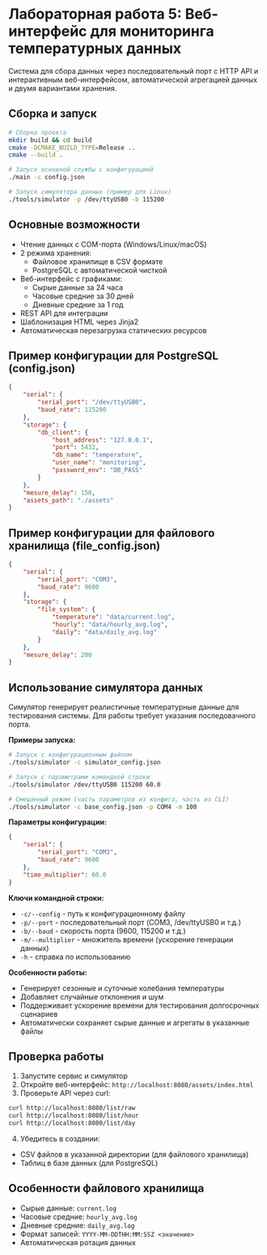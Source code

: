 # Лабораторная работа 5: Веб-интерфейс для мониторинга температурных данных

Система для сбора данных через последовательный порт с HTTP API и интерактивным веб-интерфейсом, автоматической агрегацией данных и двумя вариантами хранения.

## Сборка и запуск

```bash
# Сборка проекта
mkdir build && cd build
cmake -DCMAKE_BUILD_TYPE=Release ..
cmake --build .

# Запуск основной службы с конфигурацией
./main -c config.json

# Запуск симулятора данных (пример для Linux)
./tools/simulator -p /dev/ttyUSB0 -b 115200
```

## Основные возможности
- Чтение данных с COM-порта (Windows/Linux/macOS)
- 2 режима хранения:
  - Файловое хранилище в CSV формате
  - PostgreSQL с автоматической чисткой 
- Веб-интерфейс с графиками:
  - Сырые данные за 24 часа
  - Часовые средние за 30 дней
  - Дневные средние за 1 год 
- REST API для интеграции
- Шаблонизация HTML через Jinja2
- Автоматическая перезагрузка статических ресурсов

## Пример конфигурации для PostgreSQL (config.json)
```json
{
    "serial": {
        "serial_port": "/dev/ttyUSB0",
        "baud_rate": 115200
    },
    "storage": {
        "db_client": {
            "host_address": "127.0.0.1",
            "port": 5432,
            "db_name": "temperature",
            "user_name": "monitoring",
            "password_env": "DB_PASS"
        }
    },
    "mesure_delay": 150,
    "assets_path": "./assets"
}
```

## Пример конфигурации для файлового хранилища (file_config.json)
```json
{
    "serial": {
        "serial_port": "COM3",
        "baud_rate": 9600
    },
    "storage": {
        "file_system": {
            "temperature": "data/current.log",
            "hourly": "data/hourly_avg.log",
            "daily": "data/daily_avg.log"
        }
    },
    "mesure_delay": 200
}
```

## Использование симулятора данных

Симулятор генерирует реалистичные температурные данные для тестирования системы. Для работы требует указания последовачного порта.

**Примеры запуска:**
```bash
# Запуск с конфигурационным файлом
./tools/simulator -c simulator_config.json

# Запуск с параметрами командной строки
./tools/simulator /dev/ttyUSB0 115200 60.0

# Смешанный режим (часть параметров из конфига, часть из CLI)
./tools/simulator -c base_config.json -p COM4 -m 100
```

**Параметры конфигурации:**
```json
{
    "serial": {
        "serial_port": "COM3",
        "baud_rate": 9600
    },
    "time_multiplier": 60.0
}
```

**Ключи командной строки:**
- `-c/--config` - путь к конфигурационному файлу
- `-p/--port` - последовательный порт (COM3, /dev/ttyUSB0 и т.д.)
- `-b/--baud` - скорость порта (9600, 115200 и т.д.)
- `-m/--multiplier` - множитель времени (ускорение генерации данных)
- `-h` - справка по использованию

**Особенности работы:**
- Генерирует сезонные и суточные колебания температуры
- Добавляет случайные отклонения и шум
- Поддерживает ускорение времени для тестирования долгосрочных сценариев
- Автоматически сохраняет сырые данные и агрегаты в указанные файлы

## Проверка работы
1. Запустите сервис и симулятор
2. Откройте веб-интерфейс: `http://localhost:8080/assets/index.html`
3. Проверьте API через curl:
```bash
curl http://localhost:8080/list/raw
curl http://localhost:8080/list/hour
curl http://localhost:8080/list/day
```

4. Убедитесь в создании:
- CSV файлов в указанной директории (для файлового хранилища)
- Таблиц в базе данных (для PostgreSQL)

## Особенности файлового хранилища
- Сырые данные: `current.log`
- Часовые средние: `hourly_avg.log`
- Дневные средние: `daily_avg.log`
- Формат записей: `YYYY-MM-DDTHH:MM:SSZ <значение>`
- Автоматическая ротация данных
